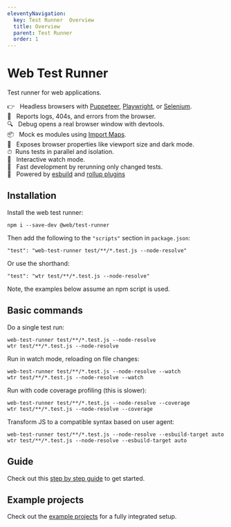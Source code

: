 ```yaml
---
eleventyNavigation:
  key: Test Runner  Overview
  title: Overview
  parent: Test Runner
  order: 1
---
```


# Web Test Runner

Test runner for web applications.

👉&nbsp;&nbsp; Headless browsers with [Puppeteer](browser-launchers/puppeteer.md), [Playwright](browser-launchers/playwright.md), or [Selenium](browser-launchers/selenium.md). <br>
🚧&nbsp;&nbsp; Reports logs, 404s, and errors from the browser. <br>
🔍&nbsp;&nbsp; Debug opens a real browser window with devtools.<br>
📦&nbsp;&nbsp; Mock es modules using [Import Maps](./writing-tests/mocking.md).<br>
🔧&nbsp;&nbsp; Exposes browser properties like viewport size and dark mode.<br>
⏱&nbsp;&nbsp;Runs tests in parallel and isolation.<br>
👀&nbsp;&nbsp; Interactive watch mode.<br>
🏃&nbsp;&nbsp; Fast development by rerunning only changed tests.<br>
🚀&nbsp;&nbsp; Powered by [esbuild](../dev-server/plugins/esbuild.md) and [rollup plugins](../dev-server/plugins/rollup.md)

## Installation

Install the web test runner:

```
npm i --save-dev @web/test-runner
```

Then add the following to the `"scripts"` section in `package.json`:

```
"test": "web-test-runner test/**/*.test.js --node-resolve"
```

Or use the shorthand:

```
"test": "wtr test/**/*.test.js --node-resolve"
```

Note, the examples below assume an npm script is used.

## Basic commands

Do a single test run:

```
web-test-runner test/**/*.test.js --node-resolve
wtr test/**/*.test.js --node-resolve
```

Run in watch mode, reloading on file changes:

```
web-test-runner test/**/*.test.js --node-resolve --watch
wtr test/**/*.test.js --node-resolve --watch
```

Run with code coverage profiling (this is slower):

```
web-test-runner test/**/*.test.js --node-resolve --coverage
wtr test/**/*.test.js --node-resolve --coverage
```

Transform JS to a compatible syntax based on user agent:

```
web-test-runner test/**/*.test.js --node-resolve --esbuild-target auto
wtr test/**/*.test.js --node-resolve --esbuild-target auto
```

## Guide

Check out this [step by step guide](../../guides/test-runner/getting-started.md) to get started.

## Example projects

Check out the <a href="https://github.com/modernweb-dev/example-projects" target="_blank" rel="noopener noreferrer">example projects</a> for a fully integrated setup.
